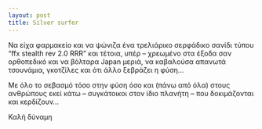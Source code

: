 ```yaml
---
layout: post
title: Silver surfer
---
```




Να είχα φαρμακείο και να ψώνιζα ένα τρελιάρικο σερφάδικο σανίδι τύπου “ffx stealth rev 2.0 RRR” και τέτοια, υπέρ – χρεωμένο στα έξοδα σαν ορθοπεδικό και να βόλταρα Japan μεριά, να καβαλούσα απανωτά τσουνάμια, γκοτζίλες και ότι άλλο ξεβράζει η φύση…

Με όλο το σεβασμό τόσο στην φύση όσο και (πάνω από όλα) στους ανθρώπους εκεί κάτω – συγκάτοικοι στον ίδιο πλανήτη – που δοκιμάζονται και κερδίζουν…

Καλή δύναμη
